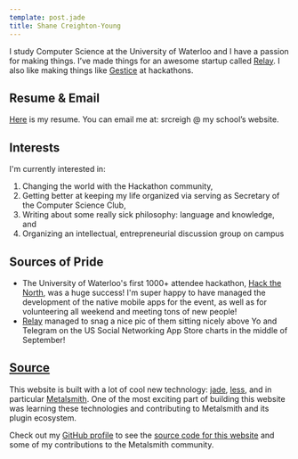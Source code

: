 ```yaml
---
template: post.jade
title: Shane Creighton-Young
---
```


I study Computer Science at the University of Waterloo and I have a passion for making things. I&rsquo;ve made things for an awesome startup called [Relay](http://relay.im). I also like making things like [Gestice](http://gestice.org) at hackathons.

## Resume & Email

[Here](/resume.pdf) is my resume. You can email me at: srcreigh @ my school&rsquo;s website.

## Interests

I'm currently interested in:
1. Changing the world with the Hackathon community,
2. Getting better at keeping my life organized via serving as Secretary of the
   Computer Science Club,
3. Writing about some really sick philosophy: language and knowledge, and
4. Organizing an intellectual, entrepreneurial discussion group on campus

## Sources of Pride

* The University of Waterloo's first 1000+ attendee hackathon, 
  [Hack the North](http://hackthenorth.com), was a huge success! I'm super
  happy to have managed the development of the native mobile apps for the event,
  as well as for volunteering all weekend and meeting tons of new people!
* [Relay](http://relay.im) managed to snag a nice pic of them sitting nicely
  above Yo and Telegram on the US Social Networking App Store charts in the
  middle of September!

## [Source](http://github.com/srcreigh/srcreigh.github.io)
This website is built with a lot of cool new technology: [jade](http://jade-lang.com/), [less](http://lesscss.org), and in particular [Metalsmith](http://metalsmith.io). One of the most exciting part of building this website was learning these technologies and contributing to Metalsmith and its plugin ecosystem.

Check out my [GitHub profile](http://github.com/srcreigh) to see the [source code for this website](http://github.com/srcreigh/srcreigh.github.io) and some of my contributions to the Metalsmith community.
